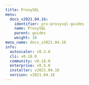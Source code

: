 ```yaml
---
title: ProxySQL
menu:
  docs_v2021.04.16:
    identifier: prx-proxysql-guides
    name: ProxySQL
    parent: guides
    weight: 10
menu_name: docs_v2021.04.16
info:
  autoscaler: v0.3.0
  cli: v0.18.0
  community: v0.18.0
  enterprise: v0.5.0
  installer: v2021.04.16
  version: v2021.04.16
---
```


